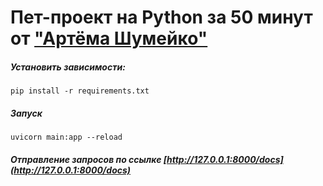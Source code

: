 # Пет-проект на Python за 50 минут от ["Артёма Шумейко"](https://www.youtube.com/watch?v=gBfkX9H3szQ)


##### Установить зависимости:
```shell
pip install -r requirements.txt
```

##### Запуск 
```shell
uvicorn main:app --reload
```

##### Отправление запросов по ссылке [http://127.0.0.1:8000/docs](http://127.0.0.1:8000/docs)